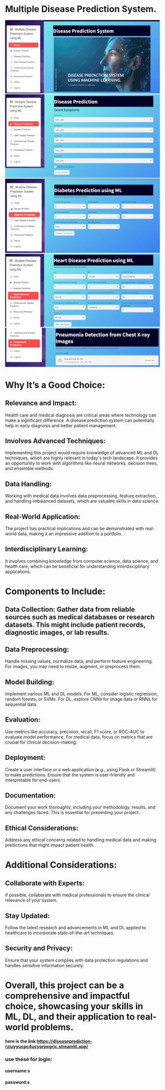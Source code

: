 # Multiple Disease Prediction System.
![Home page](https://github.com/shubh637/Disease_prediction/blob/main/website%20example%20images/Screenshot%202024-07-29%20164357.png)
![disease prediction](https://github.com/shubh637/Disease_prediction/blob/main/website%20example%20images/Screenshot%202024-07-29%20164541.png)
![diabetics prediction](https://github.com/shubh637/Disease_prediction/blob/main/website%20example%20images/Screenshot%202024-07-29%20164613.png)
![heart disease](https://github.com/shubh637/Disease_prediction/blob/main/website%20example%20images/Screenshot%202024-07-29%20164639.png)
![other](https://github.com/shubh637/Disease_prediction/blob/main/website%20example%20images/Screenshot%202024-07-29%20164922.png)


# Why It’s a Good Choice:

## Relevance and Impact:
Health care and medical diagnosis are critical areas where technology can make a significant difference. A disease prediction system can potentially help in early diagnosis and better patient management.

## Involves Advanced Techniques: 
Implementing this project would require knowledge of advanced ML and DL techniques, which are highly relevant in today's tech landscape. It provides an opportunity to work with algorithms like neural networks, decision trees, and ensemble methods.

## Data Handling:
Working with medical data involves data preprocessing, feature extraction, and handling imbalanced datasets, which are valuable skills in data science.

## Real-World Application:
The project has practical implications and can be demonstrated with real-world data, making it an impressive addition to a portfolio.

## Interdisciplinary Learning:
It involves combining knowledge from computer science, data science, and health care, which can be beneficial for understanding interdisciplinary applications.

# Components to Include:
## Data Collection: Gather data from reliable sources such as medical databases or research datasets. This might include patient records, diagnostic images, or lab results.

## Data Preprocessing:
Handle missing values, normalize data, and perform feature engineering. For images, you may need to resize, augment, or preprocess them.

## Model Building: 
Implement various ML and DL models. For ML, consider logistic regression, random forests, or SVMs. For DL, explore CNNs for image data or RNNs for sequential data.

## Evaluation: 
Use metrics like accuracy, precision, recall, F1 score, or ROC-AUC to evaluate model performance. For medical data, focus on metrics that are crucial for clinical decision-making.

## Deployment:
Create a user interface or a web application (e.g., using Flask or Streamlit) to make predictions. Ensure that the system is user-friendly and interpretable for end-users.

## Documentation:
Document your work thoroughly, including your methodology, results, and any challenges faced. This is essential for presenting your project.

## Ethical Considerations:
Address any ethical concerns related to handling medical data and making predictions that might impact patient health.

# Additional Considerations:
## Collaborate with Experts:
If possible, collaborate with medical professionals to ensure the clinical relevance of your system.
## Stay Updated:
Follow the latest research and advancements in ML and DL applied to healthcare to incorporate state-of-the-art techniques.
## Security and Privacy:
Ensure that your system complies with data protection regulations and handles sensitive information securely.


# Overall, this project can be a comprehensive and impactful choice, showcasing your skills in ML, DL, and their application to real-world problems.








#### here is the link:https://diseaseprediction-rzjuyyucpc4ucyprpxgrjc.streamlit.app/

### use these for login:
#### username:s
#### password:s
